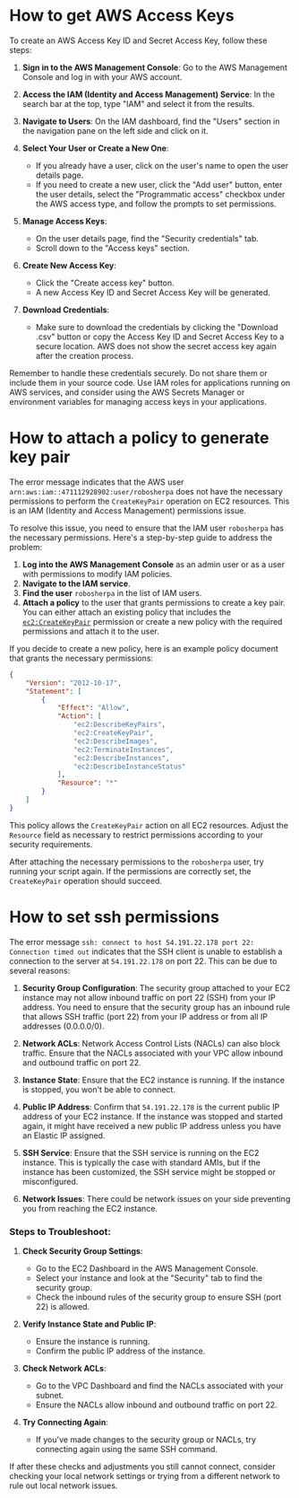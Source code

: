 # How to get AWS Access Keys

To create an AWS Access Key ID and Secret Access Key, follow these steps:

1. **Sign in to the AWS Management Console**: Go to the AWS Management Console and log in with your AWS account.

2. **Access the IAM (Identity and Access Management) Service**: In the search bar at the top, type "IAM" and select it from the results.

3. **Navigate to Users**: On the IAM dashboard, find the "Users" section in the navigation pane on the left side and click on it.

4. **Select Your User or Create a New One**: 
   - If you already have a user, click on the user's name to open the user details page.
   - If you need to create a new user, click the "Add user" button, enter the user details, select the "Programmatic access" checkbox under the AWS access type, and follow the prompts to set permissions.

5. **Manage Access Keys**:
   - On the user details page, find the "Security credentials" tab.
   - Scroll down to the "Access keys" section.

6. **Create New Access Key**:
   - Click the "Create access key" button.
   - A new Access Key ID and Secret Access Key will be generated.

7. **Download Credentials**:
   - Make sure to download the credentials by clicking the "Download .csv" button or copy the Access Key ID and Secret Access Key to a secure location. AWS does not show the secret access key again after the creation process.

Remember to handle these credentials securely. Do not share them or include them in your source code. Use IAM roles for applications running on AWS services, and consider using the AWS Secrets Manager or environment variables for managing access keys in your applications.


# How to attach a policy to generate key pair

The error message indicates that the AWS user `arn:aws:iam::471112928902:user/robosherpa` does not have the necessary permissions to perform the `CreateKeyPair` operation on EC2 resources. This is an IAM (Identity and Access Management) permissions issue.

To resolve this issue, you need to ensure that the IAM user `robosherpa` has the necessary permissions. Here's a step-by-step guide to address the problem:

1. **Log into the AWS Management Console** as an admin user or as a user with permissions to modify IAM policies.
2. **Navigate to the IAM service**.
3. **Find the user** `robosherpa` in the list of IAM users.
4. **Attach a policy** to the user that grants permissions to create a key pair. You can either attach an existing policy that includes the [`ec2:CreateKeyPair`](AWSVPNServer/spawnAWS.py) permission or create a new policy with the required permissions and attach it to the user.

If you decide to create a new policy, here is an example policy document that grants the necessary permissions:

```json
{
    "Version": "2012-10-17",
    "Statement": [
        {
            "Effect": "Allow",
            "Action": [
                "ec2:DescribeKeyPairs",
                "ec2:CreateKeyPair",
                "ec2:DescribeImages",
                "ec2:TerminateInstances",
                "ec2:DescribeInstances",
                "ec2:DescribeInstanceStatus"
            ],
            "Resource": "*"
        }
    ]
}
```

This policy allows the `CreateKeyPair` action on all EC2 resources. Adjust the `Resource` field as necessary to restrict permissions according to your security requirements.

After attaching the necessary permissions to the `robosherpa` user, try running your script again. If the permissions are correctly set, the `CreateKeyPair` operation should succeed.


# How to set ssh permissions 

The error message `ssh: connect to host 54.191.22.178 port 22: Connection timed out` indicates that the SSH client is unable to establish a connection to the server at `54.191.22.178` on port 22. This can be due to several reasons:

1. **Security Group Configuration**: The security group attached to your EC2 instance may not allow inbound traffic on port 22 (SSH) from your IP address. You need to ensure that the security group has an inbound rule that allows SSH traffic (port 22) from your IP address or from all IP addresses (0.0.0.0/0).

2. **Network ACLs**: Network Access Control Lists (NACLs) can also block traffic. Ensure that the NACLs associated with your VPC allow inbound and outbound traffic on port 22.

3. **Instance State**: Ensure that the EC2 instance is running. If the instance is stopped, you won't be able to connect.

4. **Public IP Address**: Confirm that `54.191.22.178` is the current public IP address of your EC2 instance. If the instance was stopped and started again, it might have received a new public IP address unless you have an Elastic IP assigned.

5. **SSH Service**: Ensure that the SSH service is running on the EC2 instance. This is typically the case with standard AMIs, but if the instance has been customized, the SSH service might be stopped or misconfigured.

6. **Network Issues**: There could be network issues on your side preventing you from reaching the EC2 instance.

### Steps to Troubleshoot:

1. **Check Security Group Settings**:
   - Go to the EC2 Dashboard in the AWS Management Console.
   - Select your instance and look at the "Security" tab to find the security group.
   - Check the inbound rules of the security group to ensure SSH (port 22) is allowed.

2. **Verify Instance State and Public IP**:
   - Ensure the instance is running.
   - Confirm the public IP address of the instance.

3. **Check Network ACLs**:
   - Go to the VPC Dashboard and find the NACLs associated with your subnet.
   - Ensure the NACLs allow inbound and outbound traffic on port 22.

4. **Try Connecting Again**:
   - If you've made changes to the security group or NACLs, try connecting again using the same SSH command.

If after these checks and adjustments you still cannot connect, consider checking your local network settings or trying from a different network to rule out local network issues.